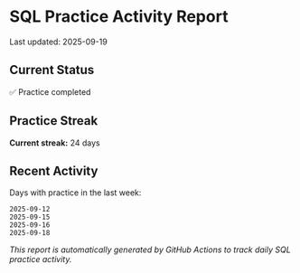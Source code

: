 # SQL Practice Activity Report

Last updated: 2025-09-19

## Current Status

✅ Practice completed

## Practice Streak

**Current streak:** 24 days

## Recent Activity

Days with practice in the last week:

```
2025-09-12
2025-09-15
2025-09-16
2025-09-18
```

*This report is automatically generated by GitHub Actions to track daily SQL practice activity.*
